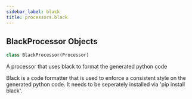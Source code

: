 ```yaml
---
sidebar_label: black
title: processors.black
---
```


## BlackProcessor Objects

```python
class BlackProcessor(Processor)
```

A processor that uses black to format the generated python code

Black is a code formatter that is used to enforce a consistent style on the generated python code.
It needs to be seperately installed via &#x27;pip install black&#x27;.

